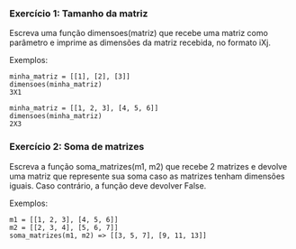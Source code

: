 ### Exercício 1: Tamanho da matriz

Escreva uma função dimensoes(matriz) que recebe uma matriz como parâmetro e imprime as dimensões da matriz recebida, no formato iXj.

Exemplos:
```
minha_matriz = [[1], [2], [3]]
dimensoes(minha_matriz)
3X1
```
```
minha_matriz = [[1, 2, 3], [4, 5, 6]]
dimensoes(minha_matriz)
2X3
```

### Exercício 2: Soma de matrizes

Escreva a função soma_matrizes(m1, m2) que recebe 2 matrizes e devolve uma matriz que represente sua soma caso as matrizes tenham dimensões iguais. Caso contrário, a função deve devolver False.

Exemplos:

```
m1 = [[1, 2, 3], [4, 5, 6]]
m2 = [[2, 3, 4], [5, 6, 7]]
soma_matrizes(m1, m2) => [[3, 5, 7], [9, 11, 13]]
```
